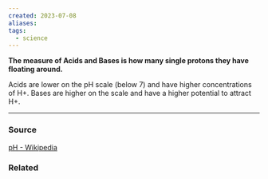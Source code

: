 ```yaml
---
created: 2023-07-08
aliases: 
tags:
  - science
---
```

**The measure of Acids and Bases is how many single protons they have floating around.**

Acids are lower on the pH scale (below 7) and have higher concentrations of H+. Bases are higher on the scale and have a higher potential to attract H+.

---

### Source

[pH - Wikipedia](https://en.m.wikipedia.org/wiki/PH)

### Related